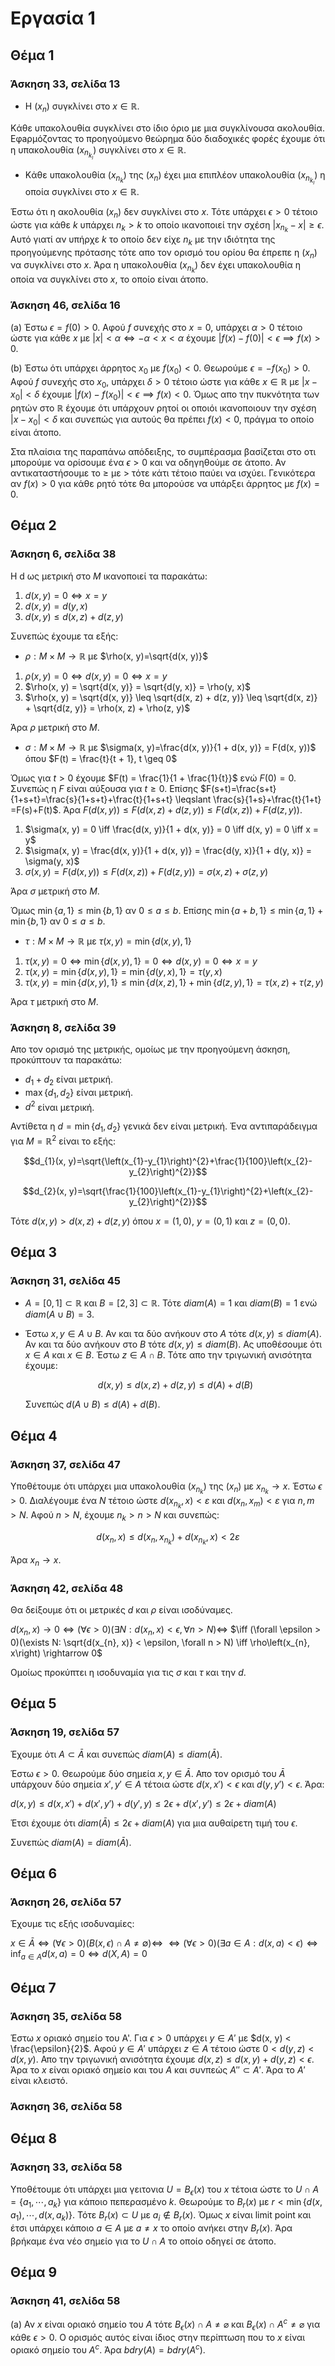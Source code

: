 # Εργασία 1

## Θέμα 1

### Άσκηση 33, σελίδα 13

- H $\left(x_{n}\right)$ συγκλίνει στο $x \in \mathbb{R}$.
  
  
Kάθε υπακολουθία συγκλίνει στο ίδιο όριο με μια συγκλίνουσα ακολουθία. Εφaρμόζοντας το προηγούμενο θεώρημα δύο διαδοχικές φορές έχουμε ότι η υπακολουθία $\left(x_{n_{k_{l}}}\right)$ συγκλίνει στο $x \in \mathbb{R}$.
  
- Kάθε υπακολουθία $\left(x_{n_{k}}\right)$ της $\left(x_{n}\right)$ έχει μια επιπλέον υπακολουθία $\left(x_{n_{k_{l}}}\right)$ η οποία συγκλίνει στο $x \in \mathbb{R}$.


Έστω ότι η ακολουθία $\left(x_{n}\right)$  δεν συγκλίνει στο $x$. Τότε υπάρχει $\epsilon > 0$ τέτοιο ώστε για κάθε $k$ υπάρχει $n_{k}>k$ το οποίο ικανοποιεί την σχέση $\left|x_{n_{k}}-x\right| \geq \epsilon$. Αυτό γιατί αν υπήρχε $k$ το οποίο δεν είχε $n_{k}$ με την ιδιότητα της προηγούμενης πρότασης τότε απο τον ορισμό του ορίου θα έπρεπε η $\left(x_{n}\right)$ να συγκλίνει στο $x$. Άρα η υπακολουθία $\left(x_{n_{k}}\right)$ δεν έχει υπακολουθία η οποία να συγκλίνει στο $x$, το οποίο είναι άτοπο.
  
### Άσκηση 46, σελίδα 16
  
(a) Έστω $\epsilon = f(0) > 0$. Αφού $f$ συνεχής στο $x = 0$, υπάρχει $\alpha > 0$ τέτοιο ώστε για κάθε $x$ με $|x|< \alpha \iff -\alpha < x < \alpha$ έχουμε $|f(x)-f(0)|<\epsilon \implies f(x) > 0$.
  
(b) Έστω ότι υπάρχει άρρητος $x_{0}$ με $f(x_{0}) < 0$. Θεωρούμε $\epsilon = -f(x_{0}) > 0$. Αφού $f$ συνεχής στο $x_{0}$, υπάρχει $\delta > 0$ τέτοιο ώστε για κάθε $x \in \mathbb{R}$ με $|x - x_{0}|< \delta$ έχουμε $|f(x)-f(x_{0})|<\epsilon \implies f(x) < 0$. Όμως απο την πυκνότητα των ρητών στο $\mathbb{R}$ έχουμε ότι υπάρχουν ρητοί οι οποιόι ικανοποιουν την σχέση $|x - x_{0}|< \delta$ και συνεπώς για αυτούς θα πρέπει $f(x) < 0$, πράγμα το οποίο είναι άτοπο.

Στα πλαίσια της παραπάνω απόδειξης, το συμπέρασμα βασίζεται στο οτι μπορούμε να ορίσουμε ένα $\epsilon > 0$ και να οδηγηθούμε σε άτοπο. Αν αντικαταστήσουμε το $\geq$ με $>$ τότε κάτι τέτοιο παύει να ισχύει. Γενικότερα αν $f(x) > 0$ για κάθε ρητό τότε θα μπορούσε να υπάρξει άρρητος με $f(x) = 0$.

## Θέμα 2

### Άσκηση 6, σελίδα 38

Η d ως μετρική στο $M$ ικανοποιεί τα παρακάτω:

1. $d(x, y) = 0 \iff x=y$
2. $d(x, y) = d(y, x)$
3. $d(x, y) \leq d(x, z) + d(z, y)$

Συνεπώς έχουμε τα εξής:

- $\rho: M \times M \rightarrow \mathbb{R}$ με $\rho(x, y)=\sqrt{d(x, y)}$

1. $\rho(x, y) = 0 \iff d(x, y) = 0 \iff x=y$
2. $\rho(x, y) = \sqrt{d(x, y)} = \sqrt{d(y, x)} = \rho(y, x)$
3. $\rho(x, y) = \sqrt{d(x, y)} \leq \sqrt{d(x, z) + d(z, y)} \leq \sqrt{d(x, z)} + \sqrt{d(z, y)} = \rho(x, z) + \rho(z, y)$

Άρα $\rho$ μετρική στο $M$.

- $\sigma: M \times M \rightarrow \mathbb{R}$ με $\sigma(x, y)=\frac{d(x, y)}{1 + d(x, y)} = F(d(x, y))$ όπου $F(t) = \frac{t}{t + 1}, t \geq 0$

Όμως για $t > 0$ έχουμε $F(t) = \frac{1}{1 + \frac{1}{t}}$ ενώ $F(0) = 0$. Συνεπώς η $F$ είναι αύξουσα για $t \geq 0$. Επίσης $F(s+t)=\frac{s+t}{1+s+t}=\frac{s}{1+s+t}+\frac{t}{1+s+t} \leqslant \frac{s}{1+s}+\frac{t}{1+t} =F(s)+F(t)$. Άρα $F(d(x, y)) \leq F(d(x, z) + d(z, y)) \leq F(d(x, z)) + F(d(z, y))$.

1. $\sigma(x, y) = 0 \iff \frac{d(x, y)}{1 + d(x, y)} = 0 \iff d(x, y) = 0 \iff x = y$
2. $\sigma(x, y) = \frac{d(x, y)}{1 + d(x, y)} = \frac{d(y, x)}{1 + d(y, x)} = \sigma(y, x)$
3. $\sigma(x, y) = F(d(x, y)) \leq F(d(x, z)) + F(d(z, y)) = \sigma(x, z) + \sigma(z, y)$

Άρα $\sigma$ μετρική στο $M$.

Όμως $\min \{a, 1\} \leq \min \{b, 1\}$ αν $0 \leq a \leq b$. Επίσης $\min \{a + b, 1\} \leq \min \{a, 1\} + \min \{b, 1\}$ αν $0 \leq a \leq b$.

- $\tau: M \times M \rightarrow \mathbb{R}$ με $\tau(x, y)=\min \{d(x, y), 1\}$

1. $\tau(x, y) = 0 \iff \min \{d(x, y), 1\} = 0 \iff d(x, y) = 0 \iff x=y$
2. $\tau(x, y) = \min \{d(x, y), 1\} = \min \{d(y, x), 1\} = \tau(y, x)$
2. $\tau(x, y) = \min \{d(x, y), 1\} \leq \min \{d(x, z), 1\} + \min \{d(z, y), 1\} = \tau(x, z) + \tau(z, y)$

Άρα $\tau$ μετρική στο $M$.

### Άσκηση 8, σελίδα 39

Απο τον ορισμό της μετρικής, ομοίως με την προηγούμενη άσκηση, προκύπτουν τα παρακάτω:

- $d_{1} + d_{2}$ είναι μετρική.
- $\max \{d_{1}, d_{2} \}$ είναι μετρική.
- $d^{2}$ είναι μετρική.

Αντίθετα η $d = \min \{d_{1}, d_{2} \}$ γενικά δεν είναι μετρική. Ένα αντιπαράδειγμα για $M = \mathbb{R}^{2}$ είναι το εξής:

$$d_{1}(x, y)=\sqrt{\left(x_{1}-y_{1}\right)^{2}+\frac{1}{100}\left(x_{2}-y_{2}\right)^{2}}$$

$$d_{2}(x, y)=\sqrt{\frac{1}{100}\left(x_{1}-y_{1}\right)^{2}+\left(x_{2}-y_{2}\right)^{2}}$$

Τότε $d(x, y) > d(x, z) + d(z, y)$ όπου $x=(1,0)$, $y=(0,1)$ και $z=(0,0)$.

## Θέμα 3

### Άσκηση 31, σελίδα 45

- $A = [0, 1] \subset \mathbb{R}$ και $B = [2, 3] \subset \mathbb{R}$. Τότε $diam(A) = 1$ και $diam(B) = 1$ ενώ $diam(A \cup B) = 3$.
- Έστω $x, y \in A \cup B$. Αν και τα δύο ανήκουν στο $A$ τότε $d(x, y) \leq diam(A)$. Αν και τα δύο ανήκουν στο $B$ τότε $d(x, y) \leq diam(B)$. Ας υποθέσουμε ότι $x \in A$ και $x \in B$. Έστω $z \in A \cap B$. Τότε απο την τριγωνική ανισότητα έχουμε:

  $$d(x, y) \leq d(x, z)+d(z, y) \leq d(A)+d(B)$$

  Συνεπώς $d(A \cup B) \leq d(A)+d(B)$.

## Θέμα 4

### Άσκηση 37, σελίδα 47

Υποθέτουμε ότι υπάρχει μια υπακολουθία $\left(x_{n_{k}}\right)$ της $\left(x_{n}\right)$ με $x_{n_{k}} \rightarrow x$. Έστω $\epsilon > 0$. Διαλέγουμε ένα $N$ τέτοιο ώστε $d\left(x_{n_{k}}, x\right)<\varepsilon$ και $d\left(x_{n}, x_{m}\right)<\varepsilon$ για $n, m > N$. Αφού $n > N$, έχουμε $n_{k} > n > N$ και συνεπώς:

$$d\left(x_{n}, x\right) \leq d\left(x_{n}, x_{n_{k}}\right)+d\left(x_{n_{k}}, x\right)<2 \varepsilon$$

Άρα $x_{n} \rightarrow x$.

### Άσκηση 42, σελίδα 48

Θα δείξουμε ότι οι μετρικές $d$ και $\rho$ είναι ισοδύναμες.

$d\left(x_{n}, x\right) \rightarrow 0 \iff (\forall \epsilon > 0)(\exists N: d(x_{n}, x) < \epsilon, \forall n > N) \iff$
$\iff (\forall \epsilon > 0)(\exists N: \sqrt{d(x_{n}, x)} < \epsilon, \forall n > N) \iff \rho\left(x_{n}, x\right) \rightarrow 0$

Ομοίως προκύπτει η ισοδυναμία για τις $\sigma$ και $\tau$ και την $d$.

## Θέμα 5

### Άσκηση 19, σελίδα 57

Έχουμε ότι $A \subset \bar{A}$ και συνεπώς $diam(A) \leq diam( \bar{A} )$.

Έστω $\epsilon > 0$. Θεωρούμε δύο σημεία $x, y \in \bar{A}$. Απο τον ορισμό του $\bar{A}$ υπάρχουν δύο σημεία $x', y' \in A$ τέτοια ώστε $d(x, x') < \epsilon$ και $d(y, y') < \epsilon$. Άρα:

$d(x, y) \leq d(x, x') + d(x', y') + d(y', y) \leq 2\epsilon + d(x', y') \leq 2\epsilon + diam(A)$

Έτσι έχουμε ότι $diam(\bar{A}) \leq 2\epsilon + diam(A)$ για μια αυθαίρετη τιμή του $\epsilon$.


Συνεπώς $diam(A) = diam( \bar{A} )$.

## Θέμα 6

### Άσκηση 26, σελίδα 57

Έχουμε τις εξής ισοδυναμίες:

$x \in \bar{A} \iff (\forall \epsilon > 0)(B(x, \epsilon) \cap A \neq \emptyset) \iff$
$\iff (\forall \epsilon > 0)(\exists a \in A: d(x, a)< \epsilon) \iff \inf_{a \in A} d(x, a) = 0 \iff d(X, A) = 0$

## Θέμα 7

### Άσκηση 35, σελίδα 58

Έστω $x$ οριακό σημείο του A'. Για $\epsilon > 0$ υπάρχει $y \in A'$ με $d(x, y) < \frac{\epsilon}{2}$.  Αφού $y \in A'$ υπάρχει $z \in A$ τέτοιο ώστε $0<d(y, z)<d(x, y)$. Απο την τριγωνική ανισότητα έχουμε $d(x, z) \leq d(x, y)+d(y, z)<\epsilon$. Άρα το $x$ είναι οριακό σημείο και του $A$ και συνπεώς $A'' \subset A'$. Άρα το $Α'$ είναι κλειστό.

### Άσκηση 36, σελίδα 58

## Θέμα 8

### Άσκηση 33, σελίδα 58

Υποθέτουμε ότι υπάρχει μια γειτονια $U = B_{\epsilon}(x)$ του $x$ τέτοια ώστε το $U \cap A = \{ a_{1}, \cdots, a_{k} \}$ για κάποιο πεπερασμένο $k$. Θεωρούμε το $B_{r}(x)$ με $r < \min \{ d(x, a_{1}), \cdots, d(x, a_{k})\}$. Τότε $B_{r}(x) \subset U$ με $a_{i} \notin B_{r}(x)$. Όμως $x$ είναι limit point και έτσι υπάρχει κάποιο $a \in A$ με $a \neq x$ το οποίο ανήκει στην $B_{r}(x)$. Άρα βρήκαμε ένα νέο σημείο για το $U \cap A$ το οποίο οδηγεί σε άτοπο.

## Θέμα 9

### Άσκηση 41, σελίδα 58

(a) Αν $x$ είναι οριακό σημείο του $A$ τότε $B_{\epsilon}(x) \cap A \neq \varnothing$ και $B_{\epsilon}(x) \cap A^{c} \neq \varnothing$ για κάθε $\epsilon > 0$. Ο ορισμός αυτός είναι ίδιος στην περίπτωση που το $x$ είναι οριακό σημείο του $A^{c}$. Άρα $bdry(A) = bdry(A^{c})$. 

